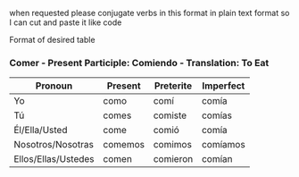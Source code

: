 
when requested please conjugate verbs in this format  in plain text format so I can cut and paste it like code

Format of desired table

### Comer - Present Participle: Comiendo - Translation: To Eat

| Pronoun             | Present | Preterite | Imperfect |
| ------------------- | ------- | --------- | --------- |
| Yo                  | como    | comí      | comía     |
| Tú                  | comes   | comiste   | comías    |
| Él/Ella/Usted       | come    | comió     | comía     |
| Nosotros/Nosotras   | comemos | comimos   | comíamos  |
| Ellos/Ellas/Ustedes | comen   | comieron  | comían    |


